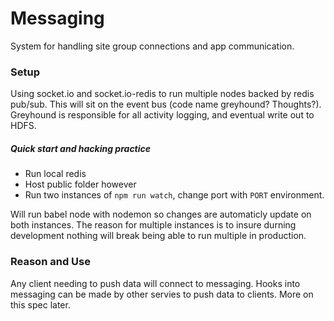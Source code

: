 # Messaging
System for handling site group connections and app communication. 

### Setup
Using socket.io and socket.io-redis to run multiple nodes backed by redis pub/sub. This will sit on the event bus (code name greyhound? Thoughts?). Greyhound is responsible for all activity logging, and eventual write out to HDFS.

##### Quick start and hacking practice
- Run local redis
- Host public folder however
- Run two instances of `npm run watch`, change port with `PORT` environment.

Will run babel node with nodemon so changes are automaticly update on both instances. The reason for multiple instances is to insure durning development nothing will break being able to run multiple in production.

### Reason and Use
Any client needing to push data will connect to messaging. Hooks into messaging can be made by other servies to push data to clients. More on this spec later.
